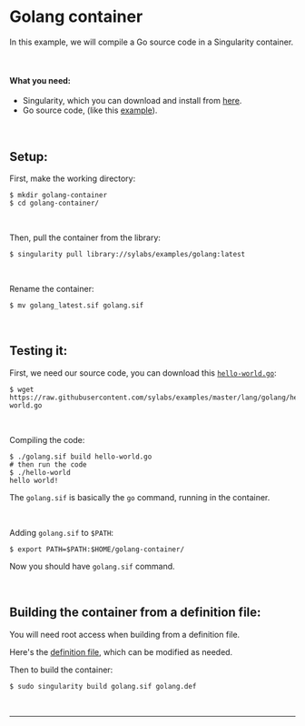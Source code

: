 # Golang container

In this example, we will compile a Go source code in a Singularity container.

<br>


#### What you need:
 - Singularity, which you can download and install from [here](https://github.com/sylabs/singularity).
 - Go source code, (like this [example](https://raw.githubusercontent.com/sylabs/examples/master/lang/golang/hello-world.go)).

<br>



## Setup:

First, make the working directory:

```
$ mkdir golang-container
$ cd golang-container/
```

<br>

Then, pull the container from the library:

```
$ singularity pull library://sylabs/examples/golang:latest
```

<br>

Rename the container:

```
$ mv golang_latest.sif golang.sif
```

<br>


## Testing it:

First, we need our source code, you can download this [`hello-world.go`](https://raw.githubusercontent.com/sylabs/examples/master/lang/golang/hello-world.go
):

```
$ wget https://raw.githubusercontent.com/sylabs/examples/master/lang/golang/hello-world.go
```

<br>

Compiling the code:

```
$ ./golang.sif build hello-world.go
# then run the code
$ ./hello-world
hello world!
```

The `golang.sif` is basically the `go` command, running in the container.

<br>

Adding `golang.sif` to `$PATH`:

```
$ export PATH=$PATH:$HOME/golang-container/
```

Now you should have `golang.sif` command.

<br>

## Building the container from a definition file:

You will need root access when building from a definition file.

Here's the [definition file](https://raw.githubusercontent.com/sylabs/examples/master/lang/golang/golang.def), which can be modified as needed.

Then to build the container:

```
$ sudo singularity build golang.sif golang.def
```

<br>

____

<br>


